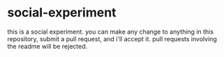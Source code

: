 # social-experiment
this is a social experiment. you can make any change to anything in this repository, submit a pull request, and i'll accept it.
pull requests involving the readme will be rejected.
